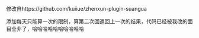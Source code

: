修改自https://github.com/kuiiue/zhenxun-plugin-suangua

添加每天只能算一次的限制，算第二次回返回上一次的结果，代码已经被我改的面目全非了，哈哈哈哈哈哈哈哈哈哈
